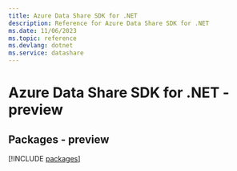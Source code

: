 ```yaml
---
title: Azure Data Share SDK for .NET
description: Reference for Azure Data Share SDK for .NET
ms.date: 11/06/2023
ms.topic: reference
ms.devlang: dotnet
ms.service: datashare
---
```

# Azure Data Share SDK for .NET - preview
## Packages - preview
[!INCLUDE [packages](data-share-index.md)]